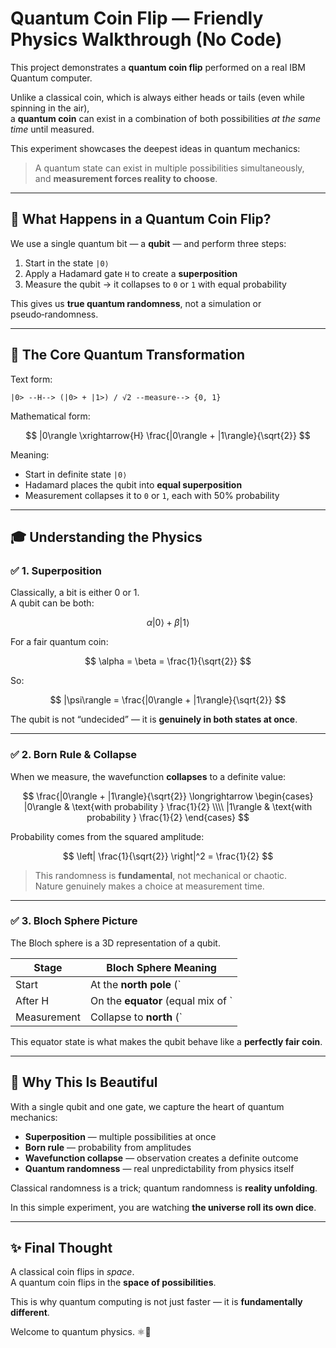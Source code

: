
# Quantum Coin Flip — Friendly Physics Walkthrough (No Code)

This project demonstrates a **quantum coin flip** performed on a real IBM Quantum computer.

Unlike a classical coin, which is always either heads or tails (even while spinning in the air),  
a **quantum coin** can exist in a combination of both possibilities *at the same time* until measured.

This experiment showcases the deepest ideas in quantum mechanics:

> A quantum state can exist in multiple possibilities simultaneously,  
> and **measurement forces reality to choose**.

---

## 🌟 What Happens in a Quantum Coin Flip?

We use a single quantum bit — a **qubit** — and perform three steps:

1. Start in the state `|0⟩`  
2. Apply a Hadamard gate `H` to create a **superposition**  
3. Measure the qubit → it collapses to `0` or `1` with equal probability

This gives us **true quantum randomness**, not a simulation or pseudo‑randomness.

---

## 🔬 The Core Quantum Transformation

Text form:

```
|0> --H--> (|0> + |1>) / √2 --measure--> {0, 1}
```

Mathematical form:

$$
|0\rangle \xrightarrow{H} \frac{|0\rangle + |1\rangle}{\sqrt{2}}
$$

Meaning:

- Start in definite state `|0⟩`
- Hadamard places the qubit into **equal superposition**
- Measurement collapses it to `0` or `1`, each with 50% probability

---

## 🎓 Understanding the Physics

### ✅ 1. Superposition

Classically, a bit is either 0 or 1.  
A qubit can be both:

$$
\alpha |0\rangle + \beta |1\rangle
$$

For a fair quantum coin:

$$
\alpha = \beta = \frac{1}{\sqrt{2}}
$$

So:

$$
|\psi\rangle = \frac{|0\rangle + |1\rangle}{\sqrt{2}}
$$

The qubit is not “undecided” — it is **genuinely in both states at once**.

---

### ✅ 2. Born Rule & Collapse

When we measure, the wavefunction **collapses** to a definite value:

$$
\frac{|0\rangle + |1\rangle}{\sqrt{2}}
\longrightarrow
\begin{cases}
|0\rangle & \text{with probability } \frac{1}{2} \\\\
|1\rangle & \text{with probability } \frac{1}{2}
\end{cases}
$$

Probability comes from the squared amplitude:

$$
\left| \frac{1}{\sqrt{2}} \right|^2 = \frac{1}{2}
$$

> This randomness is **fundamental**, not mechanical or chaotic.  
> Nature genuinely makes a choice at measurement time.

---

### ✅ 3. Bloch Sphere Picture

The Bloch sphere is a 3D representation of a qubit.

| Stage | Bloch Sphere Meaning |
|-------|----------------------|
| Start | At the **north pole** (`|0⟩`) |
| After H | On the **equator** (equal mix of `|0⟩` and `|1⟩`) |
| Measurement | Collapse to **north** (`|0⟩`) or **south** (`|1⟩`) pole |

This equator state is what makes the qubit behave like a **perfectly fair coin**.

---

## 🧠 Why This Is Beautiful

With a single qubit and one gate, we capture the heart of quantum mechanics:

- **Superposition** — multiple possibilities at once  
- **Born rule** — probability from amplitudes  
- **Wavefunction collapse** — observation creates a definite outcome  
- **Quantum randomness** — real unpredictability from physics itself  

Classical randomness is a trick; quantum randomness is **reality unfolding**.

In this simple experiment, you are watching **the universe roll its own dice**.

---

## ✨ Final Thought

A classical coin flips in *space*.  
A quantum coin flips in the **space of possibilities**.

This is why quantum computing is not just faster — it is **fundamentally different**.

Welcome to quantum physics. ⚛️🌈  
